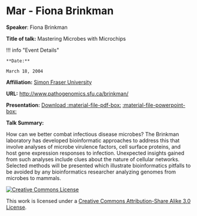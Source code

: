 # Mar - Fiona Brinkman

**Speaker**: Fiona Brinkman

**Title of talk:** Mastering Microbes with Microchips

!!! info "Event Details"
    
    
    **Date:**
    
    March 18, 2004

**Affiliation:** [Simon Fraser University](http://www.sfu.ca/)

**URL:** <http://www.pathogenomics.sfu.ca/brinkman/>

**Presentation:** [Download :material-file-pdf-box:](https://drive.google.com/file/d/10P7GtRebyeQMme6Y0iPy1Auopcz0rAdP/view?usp=sharing) [:material-file-powerpoint-box:](https://drive.google.com/file/d/1r-cKva4Ykwa5ekrENz744IQZuHmc-YRM/view?usp=sharing)

**Talk Summary:**

How can we better combat infectious disease microbes? The Brinkman laboratory has developed bioinformatic approaches to address this that involve analyses of microbe virulence factors, cell surface proteins, and host gene expression responses to infection. Unexpected insights gained from such analyses include clues about the nature of cellular networks. Selected methods will be presented which illustrate bioinformatics pitfalls to be avoided by any bioinformatics researcher analyzing genomes from microbes to mammals.

[![Creative Commons License](http://i.creativecommons.org/l/by-sa/3.0/80x15.png)](http://creativecommons.org/licenses/by-sa/3.0/)

This work is licensed under a [Creative Commons Attribution-Share Alike 3.0 License](http://creativecommons.org/licenses/by-sa/3.0/).

